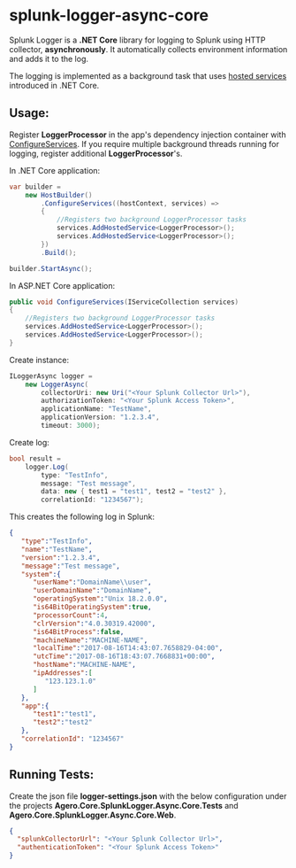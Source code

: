 
# splunk-logger-async-core

Splunk Logger is a **.NET Core** library for logging to Splunk using HTTP collector, **asynchronously**. It automatically collects environment information and adds it to the log.

The logging is implemented as a background task that uses [hosted services](https://docs.microsoft.com/en-us/aspnet/core/fundamentals/host/?view=aspnetcore-2.1) introduced in .NET Core.

## Usage:

Register **LoggerProcessor** in the app's dependency injection container with [ConfigureServices](https://docs.microsoft.com/en-us/aspnet/core/fundamentals/host/generic-host?view=aspnetcore-2.1#configureservices). If you require multiple background threads running for logging, register additional **LoggerProcessor**'s.

In .NET Core application:
```csharp
var builder = 
	new HostBuilder()
		.ConfigureServices((hostContext, services) =>
		{
			//Registers two background LoggerProcessor tasks
			services.AddHostedService<LoggerProcessor>();  
			services.AddHostedService<LoggerProcessor>(); 
		})
		.Build();

builder.StartAsync();
```

In ASP.NET Core application:
```csharp
public void ConfigureServices(IServiceCollection services)
{
	//Registers two background LoggerProcessor tasks
	services.AddHostedService<LoggerProcessor>();
	services.AddHostedService<LoggerProcessor>();
}
```

Create instance:
```csharp
ILoggerAsync logger = 
    new LoggerAsync(
        collectorUri: new Uri("<Your Splunk Collector Url>"), 
        authorizationToken: "<Your Splunk Access Token>", 
        applicationName: "TestName", 
        applicationVersion: "1.2.3.4", 
        timeout: 3000);
```
Create log:
```csharp
bool result = 
    logger.Log(
        type: "TestInfo", 
        message: "Test message", 
        data: new { test1 = "test1", test2 = "test2" },
        correlationId: "1234567");	
```

This creates the following log in Splunk:

```json
{  
   "type":"TestInfo",
   "name":"TestName",
   "version":"1.2.3.4",
   "message":"Test message",
   "system":{  
      "userName":"DomainName\\user",
      "userDomainName":"DomainName",
      "operatingSystem":"Unix 18.2.0.0",
      "is64BitOperatingSystem":true,
      "processorCount":4,
      "clrVersion":"4.0.30319.42000",
      "is64BitProcess":false,
      "machineName":"MACHINE-NAME",
      "localTime":"2017-08-16T14:43:07.7658829-04:00",
      "utcTime":"2017-08-16T18:43:07.7668831+00:00",
      "hostName":"MACHINE-NAME",
      "ipAddresses":[  
         "123.123.1.0"
      ]
   },
   "app":{  
      "test1":"test1",
      "test2":"test2"
   },
   "correlationId": "1234567"
}
```

## Running Tests:

Create the json file **logger-settings.json** with the below configuration under the projects **Agero.Core.SplunkLogger.Async.Core.Tests** and **Agero.Core.SplunkLogger.Async.Core.Web**.

```json
{
  "splunkCollectorUrl": "<Your Splunk Collector Url>",
  "authenticationToken": "<Your Splunk Access Token>"
}
```